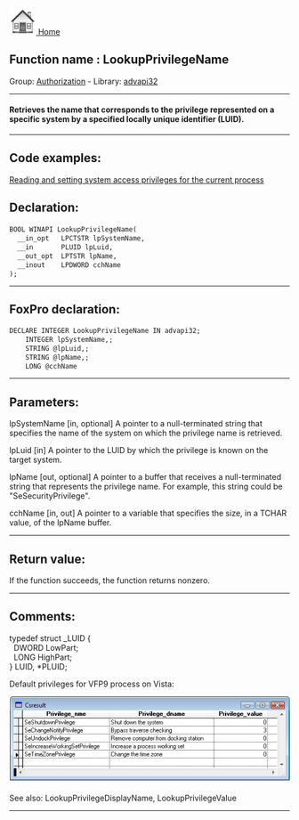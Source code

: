 [<img src="../../images/home.png"> Home ](https://github.com/VFPX/Win32API)  

## Function name : LookupPrivilegeName
Group: [Authorization](../../functions_group.md#Authorization)  -  Library: [advapi32](../../Libraries.md#advapi32)  
***  


#### Retrieves the name that corresponds to the privilege represented on a specific system by a specified locally unique identifier (LUID).
***  


## Code examples:
[Reading and setting system access privileges for the current process](../../samples/sample_554.md)  

## Declaration:
```foxpro  
BOOL WINAPI LookupPrivilegeName(
  __in_opt   LPCTSTR lpSystemName,
  __in       PLUID lpLuid,
  __out_opt  LPTSTR lpName,
  __inout    LPDWORD cchName
);  
```  
***  


## FoxPro declaration:
```foxpro  
DECLARE INTEGER LookupPrivilegeName IN advapi32;
	INTEGER lpSystemName,;
	STRING @lpLuid,;
	STRING @lpName,;
	LONG @cchName  
```  
***  


## Parameters:
lpSystemName [in, optional]
A pointer to a null-terminated string that specifies the name of the system on which the privilege name is retrieved.

lpLuid [in]
A pointer to the LUID by which the privilege is known on the target system.

lpName [out, optional]
A pointer to a buffer that receives a null-terminated string that represents the privilege name. For example, this string could be "SeSecurityPrivilege".

cchName [in, out]
A pointer to a variable that specifies the size, in a TCHAR value, of the lpName buffer.   
***  


## Return value:
If the function succeeds, the function returns nonzero.  
***  


## Comments:
typedef struct _LUID {  
&nbsp;&nbsp;DWORD LowPart;  
&nbsp;&nbsp;LONG  HighPart;  
} LUID, *PLUID;  
  
Default privileges for VFP9 process on Vista:  
  
<img src="images/vfpprivilegesonvista.png">  
  
See also: LookupPrivilegeDisplayName, LookupPrivilegeValue   
  
***  

